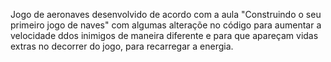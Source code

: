 Jogo de aeronaves desenvolvido de acordo com a aula "Construindo o seu primeiro jogo de naves"
com algumas alteraçõe  no código para aumentar a velocidade ddos inimigos de maneira diferente e
para que apareçam vidas extras no decorrer do jogo, para recarregar a energia.